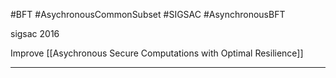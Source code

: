 #BFT #AsychronousCommonSubset #SIGSAC #AsynchronousBFT 

sigsac 2016




Improve [[Asychronous Secure Computations with Optimal Resilience]]

---
